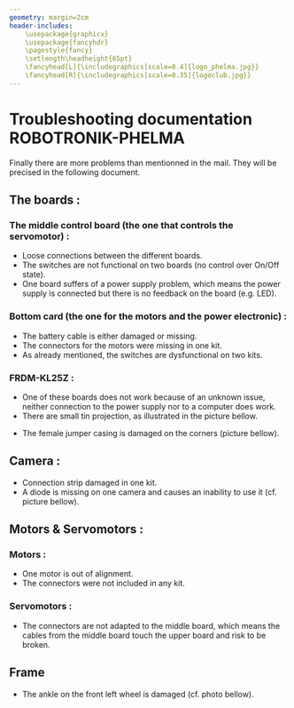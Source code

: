 ```yaml
---
geometry: margin=2cm
header-includes:
	\usepackage{graphicx}
	\usepackage{fancyhdr}
	\pagestyle{fancy}
	\setlength\headheight{65pt}
	\fancyhead[L]{\includegraphics[scale=0.4]{logo_phelma.jpg}}
	\fancyhead[R]{\includegraphics[scale=0.35]{logoclub.jpg}}
---
```


# Troubleshooting documentation ROBOTRONIK-PHELMA

Finally there are more problems than mentionned in the mail. They will be precised in the following document.

## The boards :
### The middle control board (the one that controls the servomotor) :
* Loose connections between the different boards.
* The switches are not functional on two boards (no control over On/Off state).
* One board suffers of a power supply problem, which means the power supply is connected but there is no feedback on the board (e.g. LED).

### Bottom card (the one for the motors and the power electronic) :
* The battery cable is either damaged or missing.
* The connectors for the motors were missing in one kit.
* As already mentioned, the switches are dysfunctional on two kits.

### FRDM-KL25Z :
* One of these boards does not work because of an unknown issue, neither connection to the power supply nor to a computer does work.
* There are small tin projection, as illustrated in the picture bellow. 
<!-- \includegraphics[scale=0.5]{tin.jpg} -->
* The female jumper casing is damaged on the corners (picture bellow).

## Camera :
* Connection strip damaged in one kit.
* A diode is missing on one camera and causes an inability to use it (cf. picture bellow).

## Motors & Servomotors :
### Motors :
* One motor is out of alignment.
* The connectors were not included in any kit.

### Servomotors :
* The connectors are not adapted to the middle board, which means the cables from the middle board touch the upper board and risk to be broken.

## Frame
* The ankle on the front left wheel is damaged (cf. photo bellow).
